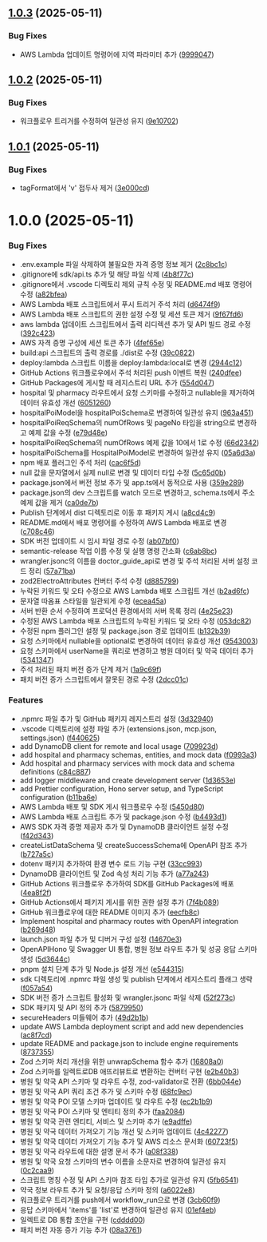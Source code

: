 ## [1.0.3](https://github.com/Julooga/doctor_guide_api/compare/1.0.2...1.0.3) (2025-05-11)


### Bug Fixes

* AWS Lambda 업데이트 명령어에 지역 파라미터 추가 ([9999047](https://github.com/Julooga/doctor_guide_api/commit/999904710de42c4452abe6474dcd094aa0d51b74))

## [1.0.2](https://github.com/Julooga/doctor_guide_api/compare/1.0.1...1.0.2) (2025-05-11)


### Bug Fixes

* 워크플로우 트리거를 수정하여 일관성 유지 ([9e10702](https://github.com/Julooga/doctor_guide_api/commit/9e1070243d5742e651e4653148f4ac809b67b882))

## [1.0.1](https://github.com/Julooga/doctor_guide_api/compare/v1.0.0...1.0.1) (2025-05-11)


### Bug Fixes

* tagFormat에서 'v' 접두사 제거 ([3e000cd](https://github.com/Julooga/doctor_guide_api/commit/3e000cddb3ee9163a5435bddecf1df7daf0ec7e1))

# 1.0.0 (2025-05-11)


### Bug Fixes

* .env.example 파일 삭제하여 불필요한 자격 증명 정보 제거 ([2c8bc1c](https://github.com/Julooga/doctor_guide_api/commit/2c8bc1c1dcf2626544c84037689f5a0f0afd39c2))
* .gitignore에 sdk/api.ts 추가 및 해당 파일 삭제 ([4b8f77c](https://github.com/Julooga/doctor_guide_api/commit/4b8f77cdfce6652cb266e880a1d6ba4a4337bd8c))
* .gitignore에서 .vscode 디렉토리 제외 규칙 수정 및 README.md 배포 명령어 수정 ([a82bfea](https://github.com/Julooga/doctor_guide_api/commit/a82bfea9dbdbff300fc1d3230b882b571916f419))
* AWS Lambda 배포 스크립트에서 푸시 트리거 주석 처리 ([d6474f9](https://github.com/Julooga/doctor_guide_api/commit/d6474f9c13142ed8ce1189fba622f66e73e498da))
* AWS Lambda 배포 스크립트의 권한 설정 수정 및 세션 토큰 제거 ([9f67fd6](https://github.com/Julooga/doctor_guide_api/commit/9f67fd61a9ad61844ff0feb437e77d046745b563))
* aws lambda 업데이트 스크립트에서 출력 리디렉션 추가 및 API 빌드 경로 수정 ([392c423](https://github.com/Julooga/doctor_guide_api/commit/392c423bf3d64e309f47f2e7a0efca2984e425ba))
* AWS 자격 증명 구성에 세션 토큰 추가 ([4fef65e](https://github.com/Julooga/doctor_guide_api/commit/4fef65e07bfa4ef3bcee5d0256ef820764622d1e))
* build:api 스크립트의 출력 경로를 ./dist로 수정 ([39c0822](https://github.com/Julooga/doctor_guide_api/commit/39c08222df96c66baa997eed986a8570c609fe0d))
* deploy:lambda 스크립트 이름을 deploy:lambda:local로 변경 ([2944c12](https://github.com/Julooga/doctor_guide_api/commit/2944c12d4a922219e5abe48d8955fd2eb55c5ddf))
* GitHub Actions 워크플로우에서 주석 처리된 push 이벤트 복원 ([240dfee](https://github.com/Julooga/doctor_guide_api/commit/240dfee30fc8326f2ecc1b2b4274aeda7a4e443a))
* GitHub Packages에 게시할 때 레지스트리 URL 추가 ([554d047](https://github.com/Julooga/doctor_guide_api/commit/554d04737b0bff128a5bcc118a14e090b811fe63))
* hospital 및 pharmacy 라우트에서 요청 스키마를 수정하고 nullable을 제거하여 데이터 유효성 개선 ([6051260](https://github.com/Julooga/doctor_guide_api/commit/605126032ac1b5e513d4ff7b1fd5941e7aff45e7))
* hospitalPoiModel을 hospitalPoiSchema로 변경하여 일관성 유지 ([963a451](https://github.com/Julooga/doctor_guide_api/commit/963a4517126b5daec0ab0ec7db3f3b95344e80e4))
* hospitalPoiReqSchema의 numOfRows 및 pageNo 타입을 string으로 변경하고 예제 값을 수정 ([e79d48e](https://github.com/Julooga/doctor_guide_api/commit/e79d48eb8ea161ed2211b748753940045e865ff4))
* hospitalPoiReqSchema의 numOfRows 예제 값을 10에서 1로 수정 ([66d2342](https://github.com/Julooga/doctor_guide_api/commit/66d23425b7ee1e7148eb901434fb2c0aa0bc84db))
* hospitalPoiSchema를 HospitalPoiModel로 변경하여 일관성 유지 ([05a6d3a](https://github.com/Julooga/doctor_guide_api/commit/05a6d3a54bf0cedd1ff7fd4250c204cb1f58c54a))
* npm 배포 플러그인 주석 처리 ([cac6f5d](https://github.com/Julooga/doctor_guide_api/commit/cac6f5d3b0b6e79146e0e6a6471328ceb7e3fa11))
* null 값을 문자열에서 실제 null로 변경 및 데이터 타입 수정 ([5c65d0b](https://github.com/Julooga/doctor_guide_api/commit/5c65d0b07c1be625f34396c613728c2510d13df1))
* package.json에서 버전 정보 추가 및 app.ts에서 동적으로 사용 ([359e289](https://github.com/Julooga/doctor_guide_api/commit/359e289cc0af356f427c5639f393e675634ad0b5))
* package.json의 dev 스크립트를 watch 모드로 변경하고, schema.ts에서 주소 예제 값을 제거 ([ca0de7b](https://github.com/Julooga/doctor_guide_api/commit/ca0de7b5ebb293305ae0402da52080d5d55ca4d1))
* Publish 단계에서 dist 디렉토리로 이동 후 패키지 게시 ([a8cd4c9](https://github.com/Julooga/doctor_guide_api/commit/a8cd4c941f63670082a9f70504602ec4c97762e3))
* README.md에서 배포 명령어를 수정하여 AWS Lambda 배포로 변경 ([c708c46](https://github.com/Julooga/doctor_guide_api/commit/c708c4616d6a3e727abb624aecd67c22516a1dae))
* SDK 버전 업데이트 시 임시 파일 경로 수정 ([ab07bf0](https://github.com/Julooga/doctor_guide_api/commit/ab07bf0211d6ca4c0695befdbb6704e96bc70f9c))
* semantic-release 작업 이름 수정 및 실행 명령 간소화 ([c6ab8bc](https://github.com/Julooga/doctor_guide_api/commit/c6ab8bc7e85faeec5ff809619f0130d0732aa492))
* wrangler.jsonc의 이름을 doctor_guide_api로 변경 및 주석 처리된 서버 설정 코드 정리 ([57a71ba](https://github.com/Julooga/doctor_guide_api/commit/57a71bab3a8107f0dbdb3c2e63d17617176856f8))
* zod2ElectroAttributes 컨버터 주석 수정 ([d885799](https://github.com/Julooga/doctor_guide_api/commit/d88579912f49ddfae00d7664452f99177490c3b2))
* 누락된 키워드 및 오타 수정으로 AWS Lambda 배포 스크립트 개선 ([b2ad6fc](https://github.com/Julooga/doctor_guide_api/commit/b2ad6fca2b2132a7b7622a36319330c3b81207c0))
* 문자열 따옴표 스타일을 일관되게 수정 ([ecea45a](https://github.com/Julooga/doctor_guide_api/commit/ecea45a155fc2742aa73a29de5e77ccb8bcdc5ca))
* 서버 반환 순서 수정하여 프로덕션 환경에서의 서버 목록 정리 ([4e25e23](https://github.com/Julooga/doctor_guide_api/commit/4e25e23748d9f48c8ab4e97d2cdf73dcc2aaa5b7))
* 수정된 AWS Lambda 배포 스크립트의 누락된 키워드 및 오타 수정 ([053dc82](https://github.com/Julooga/doctor_guide_api/commit/053dc8262a52a08b402b31bf793a39f408a9b3b3))
* 수정된 npm 플러그인 설정 및 package.json 경로 업데이트 ([b132b39](https://github.com/Julooga/doctor_guide_api/commit/b132b397ed72478ad6c8925b8c16a5445196808a))
* 요청 스키마에서 nullable을 optional로 변경하여 데이터 유효성 개선 ([9543003](https://github.com/Julooga/doctor_guide_api/commit/9543003e1ee66ff3ff6fa2311279f5e293c4eaf5))
* 요청 스키마에서 userName을 쿼리로 변경하고 병원 데이터 및 약국 데이터 추가 ([5341347](https://github.com/Julooga/doctor_guide_api/commit/534134791a46add398c74467709722ddd55b552c))
* 주석 처리된 패치 버전 증가 단계 제거 ([1a9c69f](https://github.com/Julooga/doctor_guide_api/commit/1a9c69feffdb1de7786d90f5e43d13597814ea3b))
* 패치 버전 증가 스크립트에서 잘못된 경로 수정 ([2dcc01c](https://github.com/Julooga/doctor_guide_api/commit/2dcc01c7db85585787cb389dff990105d12a50f8))


### Features

* .npmrc 파일 추가 및 GitHub 패키지 레지스트리 설정 ([3d32940](https://github.com/Julooga/doctor_guide_api/commit/3d3294086829bccc5841f2be4a53733105052267))
* .vscode 디렉토리에 설정 파일 추가 (extensions.json, mcp.json, settings.json) ([f440625](https://github.com/Julooga/doctor_guide_api/commit/f440625650caf0555bb3ccffedac951347ffc2c0))
* add DynamoDB client for remote and local usage ([709923d](https://github.com/Julooga/doctor_guide_api/commit/709923d3842342da2bf24caecdbe254b211c2c98))
* add hospital and pharmacy schemas, entities, and mock data ([f0993a3](https://github.com/Julooga/doctor_guide_api/commit/f0993a384d20e50e192a6cf0168e1f1c08b92273))
* Add hospital and pharmacy services with mock data and schema definitions ([c84c887](https://github.com/Julooga/doctor_guide_api/commit/c84c887bac2162d3044a63808c4e01ba79c8a978))
* add logger middleware and create development server ([1d3653e](https://github.com/Julooga/doctor_guide_api/commit/1d3653ec7458bc8905e941c90f8a6a0381765d0b))
* add Prettier configuration, Hono server setup, and TypeScript configuration ([b11ba6e](https://github.com/Julooga/doctor_guide_api/commit/b11ba6e65e2b69037dc3ddcc34a35cf4cddf1278))
* AWS Lambda 배포 및 SDK 게시 워크플로우 수정 ([5450d80](https://github.com/Julooga/doctor_guide_api/commit/5450d805d146ff85d4efcadd30219915dd50c407))
* AWS Lambda 배포 스크립트 추가 및 package.json 수정 ([b4493d1](https://github.com/Julooga/doctor_guide_api/commit/b4493d121456e765cab73374ac432b3c1fd2bdf1))
* AWS SDK 자격 증명 제공자 추가 및 DynamoDB 클라이언트 설정 수정 ([f42d343](https://github.com/Julooga/doctor_guide_api/commit/f42d343873cb0d684b97e90bc27f36d0b8efa22e))
* createListDataSchema 및 createSuccessSchema에 OpenAPI 참조 추가 ([b727a5c](https://github.com/Julooga/doctor_guide_api/commit/b727a5c0dda77549608745efd334516f6297ff72))
* dotenv 패키지 추가하여 환경 변수 로드 기능 구현 ([33cc993](https://github.com/Julooga/doctor_guide_api/commit/33cc99395946ea7a292e06b1b026743ad6a7d49e))
* DynamoDB 클라이언트 및 Zod 속성 처리 기능 추가 ([a77a243](https://github.com/Julooga/doctor_guide_api/commit/a77a2434679e286d4470f6f0f715c62c85abe817))
* GitHub Actions 워크플로우 추가하여 SDK를 GitHub Packages에 배포 ([4ea8f2f](https://github.com/Julooga/doctor_guide_api/commit/4ea8f2fb081e8260058c0eeac018277d56367e26))
* GitHub Actions에서 패키지 게시를 위한 권한 설정 추가 ([7f4b089](https://github.com/Julooga/doctor_guide_api/commit/7f4b0890d540b51f2ed28c60532d35f2864e4362))
* GitHub 워크플로우에 대한 README 이미지 추가 ([eecfb8c](https://github.com/Julooga/doctor_guide_api/commit/eecfb8c089c0d69d52b620736b95044923b2b5e0))
* Implement hospital and pharmacy routes with OpenAPI integration ([b269d48](https://github.com/Julooga/doctor_guide_api/commit/b269d4831b3e48f37bd620ba921a09d973935f0c))
* launch.json 파일 추가 및 디버거 구성 설정 ([14670e3](https://github.com/Julooga/doctor_guide_api/commit/14670e37bd257877decd47772e4ea50a5f1c2c87))
* OpenAPIHono 및 Swagger UI 통합, 병원 정보 라우트 추가 및 성공 응답 스키마 생성 ([5d3644c](https://github.com/Julooga/doctor_guide_api/commit/5d3644c4f6b96ab06d670d604ad0520d8cfa05f2))
* pnpm 설치 단계 추가 및 Node.js 설정 개선 ([e544315](https://github.com/Julooga/doctor_guide_api/commit/e54431597e2e7e950ad8c8be70539441c289260e))
* sdk 디렉토리에 .npmrc 파일 생성 및 publish 단계에서 레지스트리 플래그 생략 ([f057a54](https://github.com/Julooga/doctor_guide_api/commit/f057a54f6e564c0ff3814c4b0c0a8e6d1f26a081))
* SDK 버전 증가 스크립트 활성화 및 wrangler.jsonc 파일 삭제 ([52f273c](https://github.com/Julooga/doctor_guide_api/commit/52f273cf6159ae692eb5aa8976d1aeed757c75e9))
* SDK 패키지 및 API 정의 추가 ([5879950](https://github.com/Julooga/doctor_guide_api/commit/5879950c9f58fa537b7b96b0788872fba6c78a6c))
* secureHeaders 미들웨어 추가 ([49d2b1b](https://github.com/Julooga/doctor_guide_api/commit/49d2b1b52932df46ad973a0058f7fc8dbbe4a8fb))
* update AWS Lambda deployment script and add new dependencies ([ac8f7cd](https://github.com/Julooga/doctor_guide_api/commit/ac8f7cde7b1ed854d85ed232f99396c08d90d741))
* update README and package.json to include engine requirements ([8737355](https://github.com/Julooga/doctor_guide_api/commit/8737355e83d79f0d462213ad3779ba7267ccf40f))
* Zod 스키마 처리 개선을 위한 unwrapSchema 함수 추가 ([16808a0](https://github.com/Julooga/doctor_guide_api/commit/16808a007efd96eb084e32c1578da10f78c4b10e))
* Zod 스키마를 일렉트로DB 애뜨리뷰트로 변환하는 컨버터 구현 ([e2b40b3](https://github.com/Julooga/doctor_guide_api/commit/e2b40b36de221ef7bfc3ad34e65ca0dca14aab3c))
* 병원 및 약국 API 스키마 및 라우트 수정, zod-validator로 전환 ([6bb044e](https://github.com/Julooga/doctor_guide_api/commit/6bb044ed9a4ea28d94cdc6afd532276581f32950))
* 병원 및 약국 API 쿼리 조건 추가 및 스키마 수정 ([68fc9ec](https://github.com/Julooga/doctor_guide_api/commit/68fc9ec6061712c77159c7719844c53fd7319c56))
* 병원 및 약국 POI 모델 스키마 업데이트 및 라우트 수정 ([ec2b1b9](https://github.com/Julooga/doctor_guide_api/commit/ec2b1b96001e24d066208a5380505f8d63516204))
* 병원 및 약국 POI 스키마 및 엔티티 정의 추가 ([faa2084](https://github.com/Julooga/doctor_guide_api/commit/faa20843379fca5877838886055aa408ded46c74))
* 병원 및 약국 관련 엔티티, 서비스 및 스키마 추가 ([e9adffe](https://github.com/Julooga/doctor_guide_api/commit/e9adffe0b686e2382169a5e994510bae6bef2e9e))
* 병원 및 약국 데이터 가져오기 기능 개선 및 스키마 업데이트 ([4c42277](https://github.com/Julooga/doctor_guide_api/commit/4c42277dbc08a585211e691fc3b4a30b5ea63f1f))
* 병원 및 약국 데이터 가져오기 기능 추가 및 AWS 리소스 문서화 ([60723f5](https://github.com/Julooga/doctor_guide_api/commit/60723f5987bc18dca7a0c1106db2315445fc6081))
* 병원 및 약국 라우트에 대한 설명 문서 추가 ([a08f338](https://github.com/Julooga/doctor_guide_api/commit/a08f338b44275f213f6cee8aca3d7a74da717847))
* 병원 및 약국 요청 스키마의 변수 이름을 소문자로 변경하여 일관성 유지 ([0c2caa9](https://github.com/Julooga/doctor_guide_api/commit/0c2caa9421f2f959bd255996f86620324affa604))
* 스크립트 명칭 수정 및 API 스키마 참조 타입 추가로 일관성 유지 ([5fb6541](https://github.com/Julooga/doctor_guide_api/commit/5fb6541b9feab7e3ede2009c835ed5340d9ac3d3))
* 약국 정보 라우트 추가 및 요청/응답 스키마 정의 ([a6022e8](https://github.com/Julooga/doctor_guide_api/commit/a6022e8ecc058aff64ec5e95dd3249854f3b0299))
* 워크플로우 트리거를 push에서 workflow_run으로 변경 ([3cb60f9](https://github.com/Julooga/doctor_guide_api/commit/3cb60f9547d944ffc0255041eeca61b5bebfa488))
* 응답 스키마에서 'items'를 'list'로 변경하여 일관성 유지 ([01ef4eb](https://github.com/Julooga/doctor_guide_api/commit/01ef4ebf6158002e2f2eaacc121933a2bf9ccb39))
* 일렉트로 DB 통합 초안을 구현 ([cdddd00](https://github.com/Julooga/doctor_guide_api/commit/cdddd004d3cba63aefdfcd79a9ff47779fa28e1f))
* 패치 버전 자동 증가 기능 추가 ([08a3761](https://github.com/Julooga/doctor_guide_api/commit/08a37613a9074c66f45d119986a00ce5afbaf7f0))
